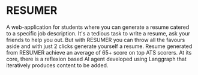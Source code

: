# RESUMER

A web-application for students where you can generate a resume catered to a specific job description. 
It's a tedious task to write a resume, ask your friends to help you out. But with RESUMER you can throw all the favours aside and with just 2 clicks generate yourself a resume. 
Resume generated from RESUMER achieve an average of 65+ score on top ATS scorers. At its core, there is a reflexion based AI agent developed using Langgraph that iteratively produces content to be added. 
